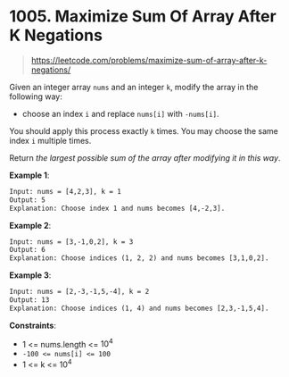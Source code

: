 # 1005. Maximize Sum Of Array After K Negations

> <https://leetcode.com/problems/maximize-sum-of-array-after-k-negations/>

Given an integer array `nums` and an integer `k`, modify the array in the
following way:

- choose an index `i` and replace `nums[i]` with `-nums[i]`.

You should apply this process exactly `k` times. You may choose the same index
`i` multiple times.

Return *the largest possible sum of the array after modifying it in this way*.

**Example 1**:

```txt
Input: nums = [4,2,3], k = 1
Output: 5
Explanation: Choose index 1 and nums becomes [4,-2,3].
```

**Example 2**:

```txt
Input: nums = [3,-1,0,2], k = 3
Output: 6
Explanation: Choose indices (1, 2, 2) and nums becomes [3,1,0,2].
```

**Example 3**:

```txt
Input: nums = [2,-3,-1,5,-4], k = 2
Output: 13
Explanation: Choose indices (1, 4) and nums becomes [2,3,-1,5,4].
```

**Constraints**:

- 1 <= nums.length <= $10^4$
- `-100 <= nums[i] <= 100`
- 1 <= k <= $10^4$
